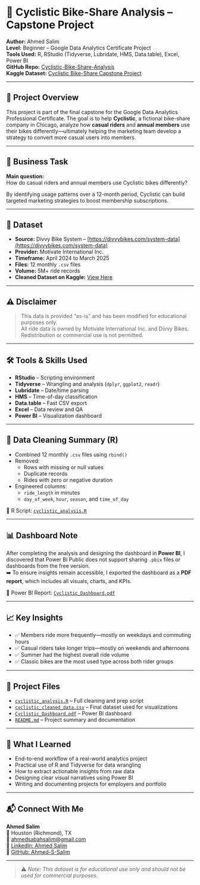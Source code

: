 # 🚴 Cyclistic Bike-Share Analysis – Capstone Project

**Author:** Ahmed Salim  
**Level:** Beginner – Google Data Analytics Certificate Project  
**Tools Used:** R, RStudio (Tidyverse, Lubridate, HMS, Data.table), Excel, Power BI  
**GitHub Repo:** [Cyclistic-Bike-Share-Analysis](https://github.com/Ahmed-S-Salim/Cyclistic-Bike-Share-Analysis)  
**Kaggle Dataset:** [Cyclistic Bike-Share Capstone Project](https://www.kaggle.com/datasets/ahmedssalim/cyclistic-bike-share-analysis-capstone-project-a)

---

## 📌 Project Overview
This project is part of the final capstone for the Google Data Analytics Professional Certificate. The goal is to help **Cyclistic**, a fictional bike-share company in Chicago, analyze how **casual riders** and **annual members** use their bikes differently—ultimately helping the marketing team develop a strategy to convert more casual users into members.

---

## 🎯 Business Task
**Main question:**  
How do casual riders and annual members use Cyclistic bikes differently?

By identifying usage patterns over a 12-month period, Cyclistic can build targeted marketing strategies to boost membership subscriptions.

---

## 📂 Dataset
- **Source:** Divvy Bike System – [https://divvybikes.com/system-data](https://divvybikes.com/system-data)  
- **Provider:** Motivate International Inc.  
- **Timeframe:** April 2024 to March 2025  
- **Files:** 12 monthly `.csv` files  
- **Volume:** 5M+ ride records  
- **Cleaned Dataset on Kaggle:** [View Here](https://www.kaggle.com/datasets/ahmedssalim/cyclistic-bike-share-analysis-capstone-project-a)

---

## ⚠️ Disclaimer
> This data is provided “as-is” and has been modified for educational purposes only.  
> All ride data is owned by Motivate International Inc. and Divvy Bikes.  
> Redistribution or commercial use is not permitted.

---

## 🛠️ Tools & Skills Used
- **RStudio** – Scripting environment  
- **Tidyverse** – Wrangling and analysis (`dplyr`, `ggplot2`, `readr`)  
- **Lubridate** – Date/time parsing  
- **HMS** – Time-of-day classification  
- **Data.table** – Fast CSV export  
- **Excel** – Data review and QA  
- **Power BI** – Visualization dashboard

---

## 🧼 Data Cleaning Summary (R)
- Combined 12 monthly `.csv` files using `rbind()`  
- Removed:
  - Rows with missing or null values  
  - Duplicate records  
  - Rides with zero or negative duration  
- Engineered columns:
  - `ride_length` in minutes  
  - `day_of_week`, `hour`, `season`, and `time_of_day`

📄 R Script: [`cyclistic_analysis.R`](https://github.com/Ahmed-S-Salim/Cyclistic-Bike-Share-Analysis/blob/main/cyclistic_analysis.R)

---

## 📊 Dashboard Note
After completing the analysis and designing the dashboard in **Power BI**, I discovered that Power BI Public does not support sharing `.pbix` files or dashboards from the free version.  
➡️ To ensure insights remain accessible, I exported the dashboard as a **PDF report**, which includes all visuals, charts, and KPIs.

📄 Power BI Report: [`Cyclistic_Dashboard.pdf`](https://github.com/Ahmed-S-Salim/Cyclistic-Bike-Share-Analysis/blob/main/Cyclistic_Dashboard.pdf)

---

## 📈 Key Insights
- ✅ Members ride more frequently—mostly on weekdays and commuting hours  
- ✅ Casual riders take longer trips—mostly on weekends and afternoons  
- ✅ Summer had the highest overall ride volume  
- ✅ Classic bikes are the most used type across both rider groups

---

## 📁 Project Files
- [`cyclistic_analysis.R`](https://github.com/Ahmed-S-Salim/Cyclistic-Bike-Share-Analysis/blob/main/cyclistic_analysis.R) – Full cleaning and prep script  
- [`cyclistic_cleaned_data.csv`](https://www.kaggle.com/datasets/ahmedssalim/cyclistic-bike-share-analysis-capstone-project-a) – Final dataset used for visualizations  
- [`Cyclistic_Dashboard.pdf`](https://github.com/Ahmed-S-Salim/Cyclistic-Bike-Share-Analysis/blob/main/Cyclistic_Dashboard.pdf) – Power BI dashboard  
- [`README.md`](https://github.com/Ahmed-S-Salim/Cyclistic-Bike-Share-Analysis/blob/main/README.md) – Project summary and documentation

---

## 🧠 What I Learned
- End-to-end workflow of a real-world analytics project  
- Practical use of R and Tidyverse for data wrangling  
- How to extract actionable insights from raw data  
- Designing clear visual narratives using Power BI  
- Writing and documenting projects for employers and portfolio

---

## 📬 Connect With Me
**Ahmed Salim**  
📍 Houston (Richmond), TX  
📧 [ahmedsabahsalim@gmail.com](mailto:ahmedsabahsalim@gmail.com)  
🔗 [LinkedIn: Ahmed Salim](https://www.linkedin.com/in/ahmed-s-salim/)  
🔗 [GitHub: Ahmed-S-Salim](https://github.com/Ahmed-S-Salim)

---

> ⚠️ *Note: This dataset is for educational use only and should not be used for commercial purposes.*
